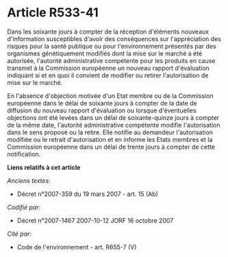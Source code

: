 # Article R533-41

Dans les soixante jours à compter de la réception d'éléments nouveaux d'information susceptibles d'avoir des conséquences sur
l'appréciation des risques pour la santé publique ou pour l'environnement présentés par des organismes génétiquement modifiés
dont la mise sur le marché a été autorisée, l'autorité administrative compétente pour les produits en cause transmet à la
Commission européenne un nouveau rapport d'évaluation indiquant si et en quoi il convient de modifier ou retirer
l'autorisation de mise sur le marché.

En l'absence d'objection motivée d'un Etat membre ou de la Commission européenne dans le délai de soixante jours à compter de
la date de diffusion du nouveau rapport d'évaluation ou lorsque d'éventuelles objections ont été levées dans un délai de
soixante-quinze jours à compter de la même date, l'autorité administrative compétente modifie l'autorisation dans le sens
proposé ou la retire. Elle notifie au demandeur l'autorisation modifiée ou le retrait d'autorisation et en informe les Etats
membres et la Commission européenne dans un délai de trente jours à compter de cette notification.

**Liens relatifs à cet article**

_Anciens textes_:

  - Décret  n°2007-359 du 19 mars 2007 - art. 15 (Ab)

_Codifié par_:

  - Décret n°2007-1467 2007-10-12 JORF 16 octobre 2007

_Cité par_:

  - Code de l'environnement - art. R655-7 (V)
